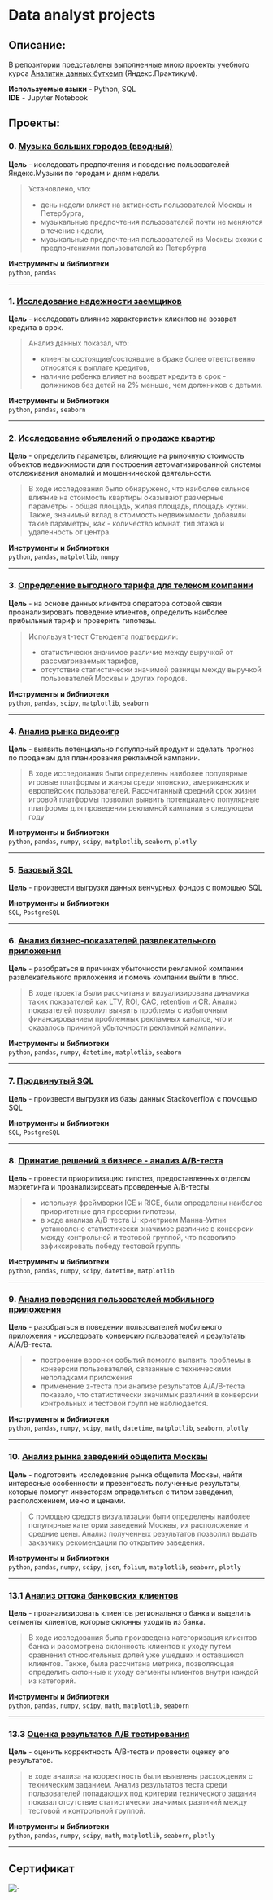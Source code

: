 # Data analyst projects

## Описание:
В репозитории представлены выполненные мною проекты учебного курса [Аналитик данных буткемп](https://practicum.yandex.ru/data-analyst-bootcamp/) (Яндекс.Практикум).

**Используемые языки** - Python, SQL   
**IDE** - Jupyter Notebook

## Проекты:

### 0. [Музыка больших городов (вводный)](https://github.com/pydspyds/YaPracticum_DA_projects/blob/559507dd8c27871ef287f0636097517b5ec17fba/projects/00.%20big_cities_music/big%20city%20music%20GH.ipynb)

**Цель** - исследовать предпочтения и поведение пользователей Яндекс.Музыки по городам и дням недели.

> Установлено, что:
> * день недели влияет на активность пользователей Москвы и Петербурга,
> * музыкальные предпочтения пользователей почти не меняются в течение недели,
> * музыкальные предпочтения пользователей из Москвы схожи с предпочтениями пользователей из Петербурга

**Инструменты и библиотеки**   
`python`, `pandas`

---

### 1. [Исследование надежности заемщиков](https://github.com/pydspyds/YaPracticum_DA_projects/blob/559507dd8c27871ef287f0636097517b5ec17fba/projects/01.%20bank_data_preprocess%20/bank_data_prep%20GH.ipynb)

**Цель** - исследовать влияние характеристик клиентов на возврат кредита в срок.

> Анализ данных показал, что: 
> * клиенты состоящие/состоявшие в браке более ответственно относятся к выплате кредитов,
> * наличие ребенка влияет на возврат кредита в срок - должников без детей на 2% меньше, чем должников с детьми.

**Инструменты и библиотеки**   
`python`, `pandas`, `seaborn`

---

### 2. [Исследование объявлений о продаже квартир](https://github.com/pydspyds/YaPracticum_DA_projects/blob/559507dd8c27871ef287f0636097517b5ec17fba/projects/02.%20real_estate_EDA/EDA_real_estate%20GH.ipynb)

**Цель** - определить параметры, влияющие на рыночную стоимость объектов недвижимости для построения автоматизированной системы отслеживания аномалий и мошеннической деятельности. 

> В ходе исследования было обнаружено, что наиболее сильное влияние на стоимость квартиры оказывают размерные параметры - общая площадь, жилая площадь, площадь кухни. Также, значимый вклад в стоимость недвижимости добавили такие параметры, как - количество комнат, тип этажа и удаленность от центра.

**Инструменты и библиотеки**   
`python`, `pandas`, `matplotlib`, `numpy`

---

### 3. [Определение выгодного тарифа для телеком компании](https://github.com/pydspyds/YaPracticum_DA_projects/blob/559507dd8c27871ef287f0636097517b5ec17fba/projects/03.%20statistics/statistics%20GH.ipynb)

**Цель** - на основе данных клиентов оператора сотовой связи проанализировать поведение клиентов, определить наиболее прибыльный тариф и проверить гипотезы.

> Используя t-тест Стьюдента подтвердили:
> * статистически значимое различие между выручкой от рассматриваемых тарифов,
> * отсутствие статистически значимой разницы между выручкой пользователей Москвы и других городов.

**Инструменты и библиотеки**   
`python`, `pandas`, `scipy`, `matplotlib`, `seaborn`

---

### 4. [Анализ рынка видеоигр](https://github.com/pydspyds/YaPracticum_DA_projects/blob/559507dd8c27871ef287f0636097517b5ec17fba/projects/04.%20games_ibw1/games_ibw1%20GH.ipynb)

**Цель** - выявить потенциально популярный продукт и сделать прогноз по продажам для планирования рекламной кампании.

> В ходе исследования были определены наиболее популярные игровые платформы и жанры среди японских, американских и европейских пользователей.
> Рассчитанный средний срок жизни игровой платформы позволил выявить потенциально популярные платформы для проведения рекламной кампании в следующем году

**Инструменты и библиотеки**   
`python`, `pandas`, `numpy`, `scipy`, `matplotlib`, `seaborn`, `plotly`

---


### 5. [Базовый SQL](https://github.com/pydspyds/YaPracticum_DA_projects/blob/bf9969d0df07d5a7c7319aeb3ce897ad36394d9d/projects/05.%20sql_basic/README.md)

**Цель** - произвести выгрузки данных венчурных фондов с помощью SQL

**Инструменты и библиотеки**   
`SQL`, `PostgreSQL`

---

### 6. [Анализ бизнес-показателей развлекательного приложения](https://github.com/pydspyds/YaPracticum_DA_projects/blob/559507dd8c27871ef287f0636097517b5ec17fba/projects/06.%20business_metrics/business_metrics%20GH.ipynb)

**Цель** - разобраться в причинах убыточности рекламной компании развлекательного приложения и помочь компании выйти в плюс.

> В ходе проекта были рассчитана и визуализирована динамика таких показателей как LTV, ROI, CAC, retention и CR. Анализ показателей позволил выявить проблемы с избыточным финансированием проблемных рекламных каналов, что и оказалось причиной убыточности рекламной кампании.

**Инструменты и библиотеки**   
`python`, `pandas`,  `numpy`, `datetime`, `matplotlib`, `seaborn`

---

### 7. [Продвинутый SQL](https://github.com/pydspyds/YaPracticum_DA_projects/blob/bf9969d0df07d5a7c7319aeb3ce897ad36394d9d/projects/07.%20sql_advanced/README.md)

**Цель** - произвести выгрузки из базы данных Stackoverflow с помощью SQL

**Инструменты и библиотеки**   
`SQL`, `PostgreSQL`

---

### 8. [Принятие решений в бизнесе - анализ A/B-теста](https://github.com/pydspyds/YaPracticum_DA_projects/blob/559507dd8c27871ef287f0636097517b5ec17fba/projects/08.%20business%20decisions%20ab/ab_tests%20GH.ipynb)

**Цель** - провести приоритизацию гипотез, предоставленных отделом маркетинга и проанализировать проведенные A/B-тесты.

> * используя фреймворки ICE и RICE, были определены наиболее приоритетные для проверки гипотезы,
> * в ходе анализа A/B-теста U-криетрием Манна-Уитни установлено статистически значимое различие в конверсии между контрольной и тестовой группой, что позволило зафиксировать победу тестовой группы

**Инструменты и библиотеки**   
`python`, `pandas`, `numpy`, `scipy`, `datetime`,  `matplotlib`

---

### 9. [Анализ поведения пользователей мобильного приложения](https://github.com/pydspyds/YaPracticum_DA_projects/blob/559507dd8c27871ef287f0636097517b5ec17fba/projects/09.%20users_funnel_AAB_ibw2/users_funnel_AAB_ibw2%20GH.ipynb)

**Цель** - разобраться в поведении пользователей мобильного приложения - исследовать конверсию пользователей и результаты A/A/B-теста.

> * построение воронки событий помогло выявить проблемы в конверсии пользователей, связанные с техническими неполадками приложения
> * применение z-теста при анализе результатов A/A/B-теста показало, что статистически значимых различий в конверсии контрольных и тестовой групп не наблюдается.

**Инструменты и библиотеки**   
`python`, `pandas`,  `numpy`, `scipy`, `math`, `datetime`, `matplotlib`, `seaborn`, `plotly`

---

### 10. [Анализ рынка заведений общепита Москвы](https://github.com/pydspyds/YaPracticum_DA_projects/blob/559507dd8c27871ef287f0636097517b5ec17fba/projects/10.%20data_story_viz/data_storytelling%20GH.ipynb)

**Цель** - подготовить исследование рынка общепита Москвы, найти интересные особенности и презентовать полученные результаты, которые помогут инвесторам определиться с типом заведения, расположением, меню и ценами. 

> С помощью средств визуализации были определены наиболее популярные категории заведений Москвы, их расположение и средние цены. Анализ полученных результатов позволил выдать заказчику рекомендации по открытию заведения.

**Инструменты и библиотеки**   
`python`, `pandas`,  `numpy`, `scipy`, `json`, `folium`, `matplotlib`, `seaborn`, `plotly`

---

### 13.1 [Анализ оттока банковских клиентов](https://github.com/pydspyds/YaPracticum_DA_projects/blob/559507dd8c27871ef287f0636097517b5ec17fba/projects/13.%20bank_graduation/13.01.%20banks_segmentation/bank_grad_GH.ipynb)

**Цель** - проанализировать клиентов регионального банка и выделить сегменты клиентов, которые склонны уходить из банка.

> В ходе исследования была произведена категоризация клиентов банка и рассмотрена склонность клиентов к уходу путем сравнения относительных долей уже ушедших и оставшихся клиентов. Также, была рассчитана метрика, позволяющая определить склонные к уходу сегменты клиентов внутри каждой из категорий.

**Инструменты и библиотеки**   
`python`, `pandas`,  `numpy`, `scipy`, `math`, `matplotlib`, `seaborn`

---

### 13.3 [Оценка результатов A/B тестирования](https://github.com/pydspyds/YaPracticum_DA_projects/blob/559507dd8c27871ef287f0636097517b5ec17fba/projects/13.%20bank_graduation/13.03.%20ab_test/ab-tests_grad_GH.ipynb)

**Цель** - оценить корректность A/B-теста и провести оценку его результатов.

> в ходе анализа на корректность были выявлены расхождения с техническим заданием. Анализ результатов теста среди пользователей попадающих под критерии технического задания показал отсутствие статистически значимых различий между тестовой и контрольной группой.

**Инструменты и библиотеки**   
`python`, `pandas`,  `numpy`, `scipy`, `math`, `matplotlib`, `seaborn`, `plotly`

---
## Сертификат
![-](https://github.com/pydspyds/YaPracticum_DA_projects/blob/bbe04f086448c1f51fe5fa7a9c8c34192d149983/misc/diplom2.png)
